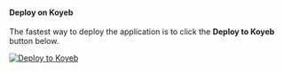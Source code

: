 #### Deploy on Koyeb

The fastest way to deploy the application is to click the **Deploy to Koyeb** button below.

[![Deploy to Koyeb](https://www.koyeb.com/static/images/deploy/button.svg)](https://app.koyeb.com/deploy?type=git&repository=github.com/DrWix007/File-Sharing-Bot/blob/Koyeb/Procfile&branch=koyeb&name=filesharingbot)


